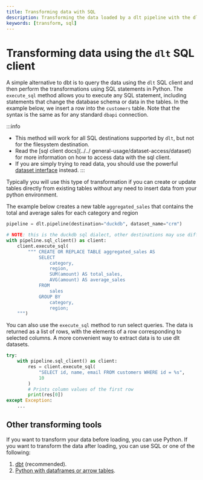 ```yaml
---
title: Transforming data with SQL
description: Transforming the data loaded by a dlt pipeline with the dlt SQL client
keywords: [transform, sql]
---
```


# Transforming data using the `dlt` SQL client

A simple alternative to dbt is to query the data using the `dlt` SQL client and then perform the
transformations using SQL statements in Python. The `execute_sql` method allows you to execute any SQL statement,
including statements that change the database schema or data in the tables. In the example below, we
insert a row into the `customers` table. Note that the syntax is the same as for any standard `dbapi`
connection.

:::info
* This method will work for all SQL destinations supported by `dlt`, but not for the filesystem destination.
* Read the [sql client docs](../../ general-usage/dataset-access/dataset) for more information on how to access data with the sql client.
* If you are simply trying to read data, you should use the powerful [dataset interface](../../general-usage/dataset-access/dataset) instead.
:::


Typically you will use this type of transformation if you can create or update tables directly from existing tables
without any need to insert data from your python environment. 

The example below creates a new table `aggregated_sales` that contains the total and average sales for each category and region


```py
pipeline = dlt.pipeline(destination="duckdb", dataset_name="crm")

# NOTE: this is the duckdb sql dialect, other destinations may use different expressions
with pipeline.sql_client() as client:
    client.execute_sql(
        """ CREATE OR REPLACE TABLE aggregated_sales AS
            SELECT 
                category,
                region,
                SUM(amount) AS total_sales,
                AVG(amount) AS average_sales
            FROM 
                sales
            GROUP BY 
                category, 
                region;
    """)
```

You can also use the `execute_sql` method to run select queries. The data is returned as a list of rows, with the elements of a row
corresponding to selected columns. A more convenient way to extract data is to use dlt datasets. 

```py
try:
    with pipeline.sql_client() as client:
        res = client.execute_sql(
            "SELECT id, name, email FROM customers WHERE id = %s",
            10
        )
        # Prints column values of the first row
        print(res[0])
except Exception:
    ...
```

## Other transforming tools

If you want to transform your data before loading, you can use Python. If you want to transform the
data after loading, you can use SQL or one of the following:

1. [dbt](dbt/dbt.md) (recommended).
2. [Python with dataframes or arrow tables](python.md).

